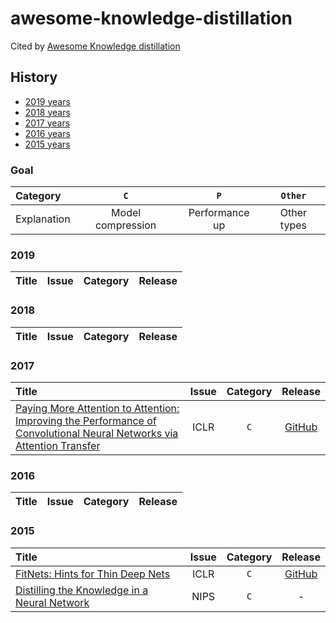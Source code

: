 # awesome-knowledge-distillation
Cited by [Awesome Knowledge distillation](https://github.com/dkozlov/awesome-knowledge-distillation)

## History

- [2019 years](#2019)
- [2018 years](#2018)
- [2017 years](#2017)
- [2016 years](#2016)
- [2015 years](#2015)

### Goal

|  Category |  `C` |  `P`  |  `Other` |
|:------------|:--------------:|:----------------------:|:----------:|
| Explanation | Model compression | Performance up | Other types |

### 2019
|   Title  | Issue | Category | Release |
| :--------| :---: | :-----:  | :-----: |

### 2018
|   Title  | Issue | Category | Release |
| :--------| :---: | :-----:  | :-----: |

### 2017
|   Title  | Issue | Category | Release |
| :--------| :---: | :-----:  | :-----: |
| [Paying More Attention to Attention: Improving the Performance of Convolutional Neural Networks via Attention Transfer](https://arxiv.org/abs/1612.03928) | ICLR | `C` | [GitHub](https://github.com/szagoruyko/attention-transfer) |

### 2016
|   Title  | Issue | Category | Release |
| :--------| :---: | :-----:  | :-----: |

### 2015
|   Title  | Issue | Category | Release |
| :--------| :---: | :-----:  | :-----: |
| [FitNets: Hints for Thin Deep Nets](https://arxiv.org/abs/1412.6550) | ICLR | `C` | [GitHub](https://github.com/adri-romsor/FitNets/tree/master/costs) |
| [Distilling the Knowledge in a Neural Network](https://arxiv.org/abs/1503.02531) | NIPS | `C` | - |
